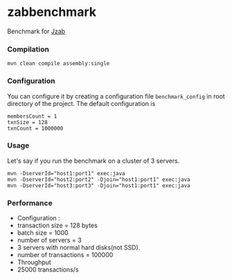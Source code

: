 zabbenchmark
============

Benchmark for [Jzab](https://github.com/zk1931/jzab)

### Compilation
```
mvn clean compile assembly:single
```

### Configuration
You can configure it by creating a configuration file ```benchmark_config``` in root directory of the project. The default configuration is
```
membersCount = 1
txnSize = 128
txnCount = 1000000
```

### Usage
Let's say if you run the benchmark on a cluster of 3 servers.

    mvn -DserverId="host1:port1" exec:java
    mvn -DserverId="host2:port2" -Djoin="host1:port1" exec:java
    mvn -DserverId="host3:port3" -Djoin="host1:port1" exec:java

### Performance
- Configuration :
 - transaction size = 128 bytes
 - batch size = 1000
 - number of servers = 3
 - 3 servers with normal hard disks(not SSD).
 - number of transactions = 100000
- Throughput
 - 25000 transactions/s
